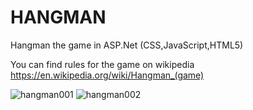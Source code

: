 # HANGMAN
Hangman the game in ASP.Net (CSS,JavaScript,HTML5)

You can find rules for the game on wikipedia
https://en.wikipedia.org/wiki/Hangman_(game)

![hangman001](https://user-images.githubusercontent.com/33204772/40794525-bfb03b42-64ff-11e8-88b4-87be391349a9.jpg)
![hangman002](https://user-images.githubusercontent.com/33204772/40794675-2d898dd0-6500-11e8-829f-5da11af9bc96.jpg)
